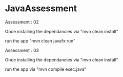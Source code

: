 # JavaAssessment


Assessment : 02

Once installing the dependancies via "mvn clean install"

run the app "mvn clean javafx:run"


Assessment : 03

Once installing the dependancies via "mvn clean install"

run the app via "mvn compile exec:java"


